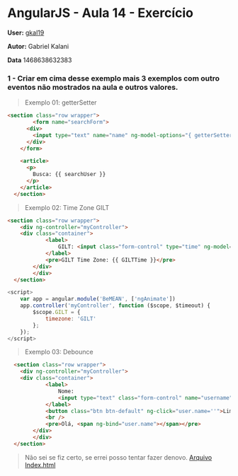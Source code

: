 # AngularJS - Aula 14 - Exercício

**User:** [gkal19](https://github.com/gkal19)

**Autor:** Gabriel Kalani

**Data** 1468638632383

### 1 - Criar em cima desse exemplo mais 3 exemplos com outro eventos não mostrados na aula e outros valores.
> Exemplo 01: getterSetter

```html
<section class="row wrapper">
        <form name="searchForm">
      <div>
        <input type="text" name="name" ng-model-options="{ getterSetter: true }" data-ng-model="searchUser" placeholder="Busca">
      </div>
    </form>

    <article>
      <p>
        Busca: {{ searchUser }}
      </p>
    </article>
  </section>
```

> Exemplo 02: Time Zone GILT

```html
<section class="row wrapper">
    <div ng-controller="myController">
    <div class="container">
            <label>
                GILT: <input class="form-control" type="time" ng-model="GILTTime" ng-model-options="GILT" />
            </label>
            <pre>GILT Time Zone: {{ GILTTime }}</pre>
        </div>
        </div>
  </section>
```

```js
<script>
    var app = angular.module('BeMEAN', ['ngAnimate'])
    app.controller('myController', function ($scope, $timeout) {
        $scope.GILT = {
            timezone: 'GILT'
        };
    });
</script>
```

> Exemplo 03: Debounce
```html
  <section class="row wrapper">
    <div ng-controller="myController">
    <div class="container">
            <label>
                Nome:
                <input type="text" class="form-control" name="username" ng-model="user.name" ng-model-options="{ debounce: 1000 }" />
            </label>
            <button class="btn btn-default" ng-click="user.name=''">Limpar</button>
            <br />
            <pre>Olá, <span ng-bind="user.name"></span></pre>
        </div>
        </div>
  </section>
```

> Não sei se fiz certo, se errei posso tentar fazer denovo.
[Arquivo Index.html](https://github.com/webschool-io/be-mean-instagram-angular1-exercises/blob/master/class-14/gkal19/index.html)